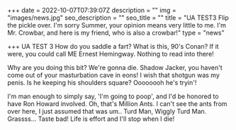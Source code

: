 +++
date = 2022-10-07T07:39:07Z
description = ""
img = "images/news.jpg"
seo_description = ""
seo_title = ""
title = "UA TEST3 Flip the pickle over. I'm sorry Summer, your opinion means very little to me. I'm Mr. Crowbar, and here is my friend, who is also a crowbar!"
type = "news"

+++
UA TEST 3 How do you saddle a fart? What is this, 90's Conan? If it were, you could call ME Ernest Hemingway. Nothing to read into there!

Why are you doing this bit? We're gonna die. Shadow Jacker, you haven't come out of your masturbation cave in eons! I wish that shotgun was my penis. Is he keeping his shoulders square? Oooooooh he's tryin'!

I'm man enough to simply say, 'I'm going to poop', and I'd be honored to have Ron Howard involved. Oh, that's Million Ants. I can't see the ants from over here, I just assumed that was um.. Turd Man, Wiggly Turd Man. Grassss... Taste bad! Life is effort and I'll stop when I die!